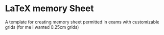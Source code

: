 # LaTeX memory Sheet
A template for creating memory sheet permitted in exams with customizable grids (for me i wanted 0.25cm grids)
